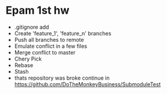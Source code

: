 # Epam 1st hw

- .gitignore add
- Create 'feature_1', 'feature_n' branches
- Push all branches to remote
- Emulate conflict in a few files
- Merge conflict to master 
- Chery Pick 
- Rebase 
- Stash
- thats repository was broke continue in https://github.com/DoTheMonkeyBusiness/SubmoduleTest
